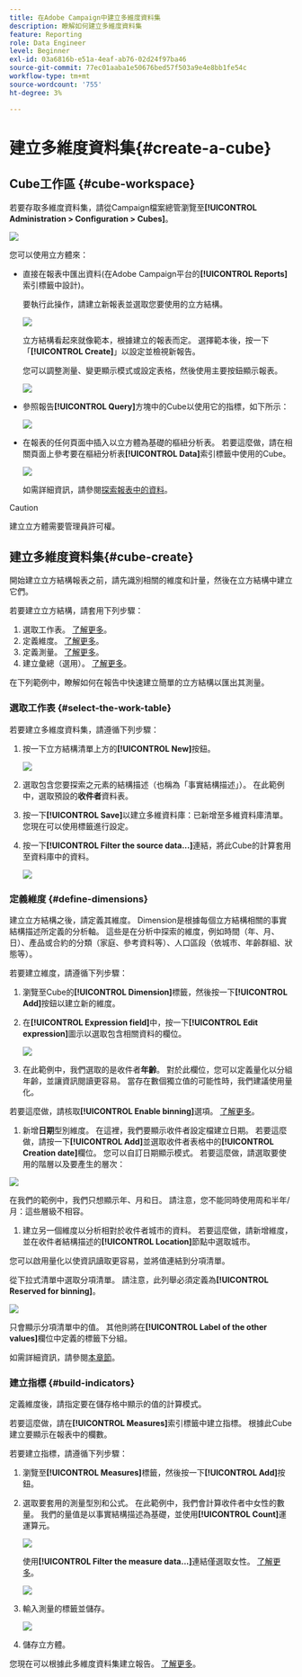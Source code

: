 ```yaml
---
title: 在Adobe Campaign中建立多維度資料集
description: 瞭解如何建立多維度資料集
feature: Reporting
role: Data Engineer
level: Beginner
exl-id: 03a6816b-e51a-4eaf-ab76-02d24f97ba46
source-git-commit: 77ec01aaba1e50676bed57f503a9e4e8bb1fe54c
workflow-type: tm+mt
source-wordcount: '755'
ht-degree: 3%

---
```


# 建立多維度資料集{#create-a-cube}

## Cube工作區 {#cube-workspace}

若要存取多維度資料集，請從Campaign檔案總管瀏覽至&#x200B;**[!UICONTROL Administration > Configuration > Cubes]**。

![](assets/cube-node.png)

您可以使用立方體來：

* 直接在報表中匯出資料(在Adobe Campaign平台的&#x200B;**[!UICONTROL Reports]**&#x200B;索引標籤中設計)。

  要執行此操作，請建立新報表並選取您要使用的立方結構。

  ![](assets/create-new-cube.png)

  立方結構看起來就像範本，根據建立的報表而定。 選擇範本後，按一下「**[!UICONTROL Create]**」以設定並檢視新報告。

  您可以調整測量、變更顯示模式或設定表格，然後使用主要按鈕顯示報表。

  ![](assets/display-cube-table.png)

* 參照報告&#x200B;**[!UICONTROL Query]**&#x200B;方塊中的Cube以使用它的指標，如下所示：

  ![](assets/cube-report-query.png)

* 在報表的任何頁面中插入以立方體為基礎的樞紐分析表。 若要這麼做，請在相關頁面上參考要在樞紐分析表&#x200B;**[!UICONTROL Data]**&#x200B;索引標籤中使用的Cube。

  ![](assets/cube-in-a-report.png)

  如需詳細資訊，請參閱[探索報表中的資料](cube-tables.md#explore-the-data-in-a-report)。


>[!CAUTION]
>
>建立立方體需要管理員許可權。
>

## 建立多維度資料集{#cube-create}

開始建立立方結構報表之前，請先識別相關的維度和計量，然後在立方結構中建立它們。

若要建立立方結構，請套用下列步驟：

1. 選取工作表。 [了解更多](#select-the-work-table)。
1. 定義維度。 [了解更多](#define-dimensions)。
1. 定義測量。 [了解更多](#build-indicators)。
1. 建立彙總（選用）。 [了解更多](customize-cubes.md#calculate-and-use-aggregates)。

在下列範例中，瞭解如何在報告中快速建立簡單的立方結構以匯出其測量。

### 選取工作表 {#select-the-work-table}

若要建立多維度資料集，請遵循下列步驟：

1. 按一下立方結構清單上方的&#x200B;**[!UICONTROL New]**&#x200B;按鈕。

   ![](assets/create-a-cube.png)

1. 選取包含您要探索之元素的結構描述（也稱為「事實結構描述」）。 在此範例中，選取預設的&#x200B;**收件者**&#x200B;資料表。
1. 按一下&#x200B;**[!UICONTROL Save]**&#x200B;以建立多維資料庫：已新增至多維資料庫清單。 您現在可以使用標籤進行設定。

1. 按一下&#x200B;**[!UICONTROL Filter the source data...]**&#x200B;連結，將此Cube的計算套用至資料庫中的資料。

   ![](assets/cube-filter-source.png)

### 定義維度 {#define-dimensions}

建立立方結構之後，請定義其維度。 Dimension是根據每個立方結構相關的事實結構描述所定義的分析軸。 這些是在分析中探索的維度，例如時間（年、月、日）、產品或合約的分類（家庭、參考資料等）、人口區段（依城市、年齡群組、狀態等）。

若要建立維度，請遵循下列步驟：

1. 瀏覽至Cube的&#x200B;**[!UICONTROL Dimension]**&#x200B;標籤，然後按一下&#x200B;**[!UICONTROL Add]**&#x200B;按鈕以建立新的維度。
1. 在&#x200B;**[!UICONTROL Expression field]**&#x200B;中，按一下&#x200B;**[!UICONTROL Edit expression]**&#x200B;圖示以選取包含相關資料的欄位。

   ![](assets/cube-add-dimension.png)

1. 在此範例中，我們選取的是收件者&#x200B;**年齡**。 對於此欄位，您可以定義量化以分組年齡，並讓資訊閱讀更容易。 當存在數個獨立值的可能性時，我們建議使用量化。

若要這麼做，請核取&#x200B;**[!UICONTROL Enable binning]**&#x200B;選項。 [了解更多](customize-cubes.md#data-binning)。

1. 新增&#x200B;**日期**&#x200B;型別維度。 在這裡，我們要顯示收件者設定檔建立日期。 若要這麼做，請按一下&#x200B;**[!UICONTROL Add]**&#x200B;並選取收件者表格中的&#x200B;**[!UICONTROL Creation date]**&#x200B;欄位。
您可以自訂日期顯示模式。 若要這麼做，請選取要使用的階層以及要產生的層次：

![](assets/cube-date-dimension.png)

在我們的範例中，我們只想顯示年、月和日。 請注意，您不能同時使用周和半年/月：這些層級不相容。

1. 建立另一個維度以分析相對於收件者城市的資料。 若要這麼做，請新增維度，並在收件者結構描述的&#x200B;**[!UICONTROL Location]**&#x200B;節點中選取城市。

您可以啟用量化以使資訊讀取更容易，並將值連結到分項清單。

從下拉式清單中選取分項清單。 請注意，此列舉必須定義為&#x200B;**[!UICONTROL Reserved for binning]**。

![](assets/cube-dimension-with-enum.png)

只會顯示分項清單中的值。 其他則將在&#x200B;**[!UICONTROL Label of the other values]**&#x200B;欄位中定義的標籤下分組。

如需詳細資訊，請參閱[本章節](customize-cubes.md#dynamically-manage-bins)。

### 建立指標 {#build-indicators}

定義維度後，請指定要在儲存格中顯示的值的計算模式。

若要這麼做，請在&#x200B;**[!UICONTROL Measures]**&#x200B;索引標籤中建立指標。 根據此Cube建立要顯示在報表中的欄數。

若要建立指標，請遵循下列步驟：

1. 瀏覽至&#x200B;**[!UICONTROL Measures]**&#x200B;標籤，然後按一下&#x200B;**[!UICONTROL Add]**&#x200B;按鈕。
1. 選取要套用的測量型別和公式。 在此範例中，我們會計算收件者中女性的數量。 我們的量值是以事實結構描述為基礎，並使用&#x200B;**[!UICONTROL Count]**&#x200B;運運算元。

   ![](assets/cube-new-measure.png)

   使用&#x200B;**[!UICONTROL Filter the measure data...]**&#x200B;連結僅選取女性。 [了解更多](customize-cubes.md#define-measures)。

   ![](assets/cube-filter-measure-data.png)

1. 輸入測量的標籤並儲存。

   ![](assets/cube-save-measure.png)

1. 儲存立方體。


您現在可以根據此多維度資料集建立報告。 [了解更多](cube-tables.md)。
